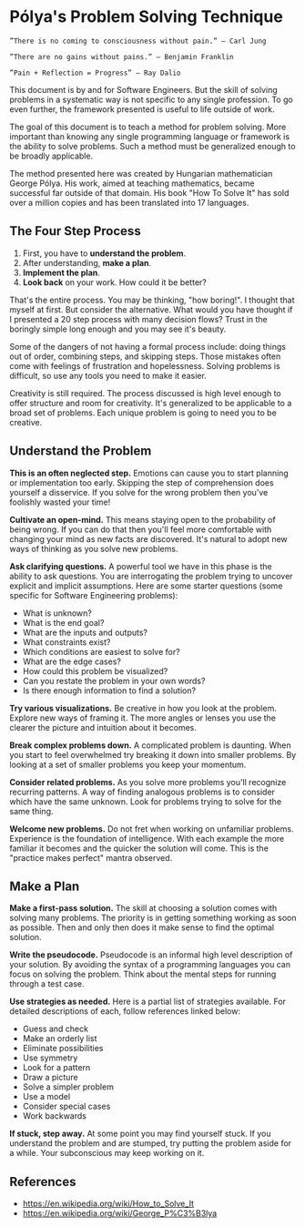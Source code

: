 # Pólya's Problem Solving Technique

    ”There is no coming to consciousness without pain.” – Carl Jung

    ”There are no gains without pains.” – Benjamin Franklin

    ”Pain + Reflection = Progress” – Ray Dalio

This document is by and for Software Engineers. But the skill of solving problems in a systematic way is not specific to any single profession. To go even further, the framework presented is useful to life outside of work.

The goal of this document is to teach a method for problem solving. More important than knowing any single programming language or framework is the ability to solve problems. Such a method must be generalized enough to be broadly applicable.

The method presented here was created by Hungarian mathematician George Pólya. His work, aimed at teaching mathematics, became successful far outside of that domain. His book "How To Solve It" has sold over a million copies and has been translated into 17 languages.

## The Four Step Process

1. First, you have to **understand the problem**.
2. After understanding, **make a plan**.
3. **Implement the plan**.
4. **Look back** on your work. How could it be better?

That's the entire process. You may be thinking, "how boring!". I thought that myself at first. But consider the alternative. What would you have thought if I presented a 20 step process with many decision flows? Trust in the boringly simple long enough and you may see it's beauty.

Some of the dangers of not having a formal process include: doing things out of order, combining steps, and skipping steps. Those mistakes often come with feelings of frustration and hopelessness. Solving problems is difficult, so use any tools you need to make it easier.

Creativity is still required. The process discussed is high level enough to offer structure and room for creativity. It's generalized to be applicable to a broad set of problems. Each unique problem is going to need you to be creative.

## Understand the Problem

**This is an often neglected step.** Emotions can cause you to start planning or implementation too early. Skipping the step of comprehension does yourself a disservice. If you solve for the wrong problem then you've foolishly wasted your time!

**Cultivate an open-mind.** This means staying open to the probability of being wrong. If you can do that then you'll feel more comfortable with changing your mind as new facts are discovered. It's natural to adopt new ways of thinking as you solve new problems.

**Ask clarifying questions.** A powerful tool we have in this phase is the ability to ask questions. You are interrogating the problem trying to uncover explicit and implicit assumptions. Here are some starter questions (some specific for Software Engineering problems):

- What is unknown?
- What is the end goal?
- What are the inputs and outputs?
- What constraints exist?
- Which conditions are easiest to solve for?
- What are the edge cases?
- How could this problem be visualized?
- Can you restate the problem in your own words?
- Is there enough information to find a solution?

**Try various visualizations.** Be creative in how you look at the problem. Explore new ways of framing it. The more angles or lenses you use the clearer the picture and intuition about it becomes.

**Break complex problems down.** A complicated problem is daunting. When you start to feel overwhelmed try breaking it down into smaller problems. By looking at a set of smaller problems you keep your momentum.

**Consider related problems.** As you solve more problems you'll recognize recurring patterns. A way of finding analogous problems is to consider which have the same unknown. Look for problems trying to solve for the same thing.

**Welcome new problems.** Do not fret when working on unfamiliar problems. Experience is the foundation of intelligence. With each example the more familiar it becomes and the quicker the solution will come. This is the "practice makes perfect" mantra observed.

## Make a Plan

**Make a first-pass solution.** The skill at choosing a solution comes with solving many problems. The priority is in getting something working as soon as possible. Then and only then does it make sense to find the optimal solution.

**Write the pseudocode.** Pseudocode is an informal high level description of your solution. By avoiding the syntax of a programming languages you can focus on solving the problem. Think about the mental steps for running through a test case.

**Use strategies as needed.** Here is a partial list of strategies available. For detailed descriptions of each, follow references linked below:

- Guess and check
- Make an orderly list
- Eliminate possibilities
- Use symmetry
- Look for a pattern
- Draw a picture
- Solve a simpler problem
- Use a model
- Consider special cases 
- Work backwards

**If stuck, step away.** At some point you may find yourself stuck. If you understand the problem and are stumped, try putting the problem aside for a while. Your subconscious may keep working on it.

## References

- https://en.wikipedia.org/wiki/How_to_Solve_It
- https://en.wikipedia.org/wiki/George_P%C3%B3lya
